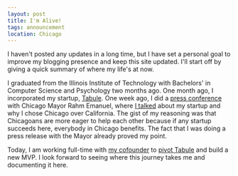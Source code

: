 ```yaml
---
layout: post
title: I'm Alive!
tags: announcement
location: Chicago
---
```


I haven't posted any updates in a long time, but I have set a personal goal to improve my blogging presence and keep this site updated. I'll start off by giving a quick summary of where my life's at now.

I graduated from the Illinois Institute of Technology with Bachelors' in Computer Science  and Psychology two months ago. One month ago, I incorporated my startup, [Tabule](http://tabuleapp.com). One week ago, I did a [press conference](http://www.suntimes.com/news/metro/13489965-418/mayor-intent-on-making-chicago-a-start-up-city.html) with Chicago Mayor Rahm Emanuel, where [I talked](http://www.youtube.com/watch?v=Jhkxije28Qw&feature=youtu.be) about my startup and why I chose Chicago over California. The gist of my reasoning was that Chicagoans are more eager to help each other because if any startup succeeds here, everybody in Chicago benefits. The fact that I was doing a press release with the Mayor already proved my point. 

Today, I am working full-time with [my cofounder](http://twitter.com/eric_trinh) to [pivot Tabule](http://blog.tabuleapp.com/whats-changing-and-why) and build a new MVP. I look forward to seeing where this journey takes me and documenting it here.